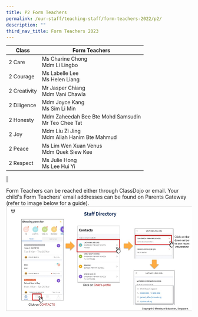 ```yaml
---
title: P2 Form Teachers
permalink: /our-staff/teaching-staff/form-teachers-2022/p2/
description: ""
third_nav_title: Form Teachers 2023
---
```

| Class| Form Teachers | 
| -------- | -------- |
| 2 Care     | Ms Charine Chong <br> Mdm Li Lingbo |
| 2 Courage | Ms Labelle Lee <br> Ms Helen Liang |
| 2 Creativity | Mr Jasper Chiang <br> Mdm Vani Chawla |
| 2 Diligence | Mdm Joyce Kang <br> Ms Sim Li Min | 
| 2 Honesty | Mdm Zaheedah Bee Bte Mohd Samsudin <br> Mr Teo Chee Tat | 
| 2 Joy | Mdm Liu Zi Jing <br> Mdm Aliah Hanim Bte Mahmud | 
| 2 Peace | Ms Lim Wen Xuan Venus <br> Mdm Quek Siew Kee |
| 2 Respect  | Ms Julie Hong <br> Ms Lee Hui Yi | 
|

Form Teachers can be reached either through ClassDojo or email. Your child's Form Teachers' email addresses can be found on Parents Gateway (refer to image below for a guide).
![](/images/PG-contacts2.jpg)